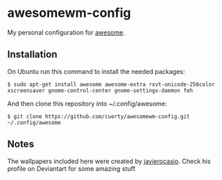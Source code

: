 awesomewm-config
================

My personal configuration for [awesome](http://awesome.naquadah.org/).

Installation
------------

On Ubuntu run this command to install the needed packages:

```
$ sudo apt-get install awesome awesome-extra rxvt-unicode-256color xscreensaver gnome-control-center gnome-settings-daemon feh
```
And then clone this repository into ~/.config/awesome:

```
$ git clone https://github.com/cuerty/awesomewm-config.git ~/.config/awesome
```

Notes
-----

The wallpapers included here were created by [javierocasio](http://javierocasio.deviantart.com/). Check his profile on Deviantart for some amazing stuff.
